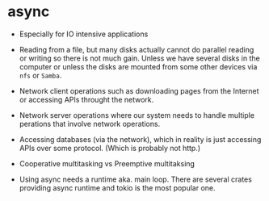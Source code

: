 # async

* Especially for IO intensive applications


* Reading from a file, but many disks actually cannot do parallel reading or writing so there is not much gain. Unless we have several disks in the computer or unless the disks are mounted from some other devices via `nfs` or `Samba`.

* Network client operations such as downloading pages from the Internet or accessing APIs throught the network.

* Network server operations where our system needs to handle multiple perations that involve network operations.

* Accessing databases (via the network), which in reality is just accessing APIs over some protocol. (Which is probably not http.)

* Cooperative multitasking vs Preemptive multitaksing


* Using async needs a runtime aka. main loop. There are several crates providing async runtime and tokio is the most popular one.
